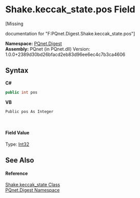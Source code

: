 # Shake.keccak_state.pos Field
 

\[Missing <summary> documentation for "F:PQnet.Digest.Shake.keccak_state.pos"\]

**Namespace:**&nbsp;<a href="21efb5f0-8611-9eaa-4575-81fa5c4164b4">PQnet.Digest</a><br />**Assembly:**&nbsp;PQnet (in PQnet.dll) Version: 1.0.0+2389d30bd26bfacd2eb83d96ee6ec4c7b3ca4606

## Syntax

**C#**<br />
``` C#
public int pos
```

**VB**<br />
``` VB
Public pos As Integer
```

<br />

#### Field Value
Type: <a href="https://docs.microsoft.com/dotnet/api/system.int32" target="_blank" rel="noopener noreferrer">Int32</a>

## See Also


#### Reference
<a href="1ae1bd35-7a8a-534f-8493-83b37fccc479">Shake.keccak_state Class</a><br /><a href="21efb5f0-8611-9eaa-4575-81fa5c4164b4">PQnet.Digest Namespace</a><br />